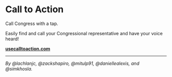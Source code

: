 Call to Action
==============

Call Congress with a tap.

Easily find and call your Congressional representative and have your voice heard!

**[usecalltoaction.com](http://usecalltoaction.com)**

---

*By @lachlanjc, @zackshapiro, @mitulp91, @daniellealexis, and @simkhosla.*
